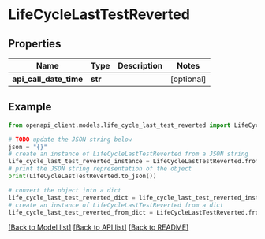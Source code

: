 # LifeCycleLastTestReverted


## Properties

Name | Type | Description | Notes
------------ | ------------- | ------------- | -------------
**api_call_date_time** | **str** |  | [optional] 

## Example

```python
from openapi_client.models.life_cycle_last_test_reverted import LifeCycleLastTestReverted

# TODO update the JSON string below
json = "{}"
# create an instance of LifeCycleLastTestReverted from a JSON string
life_cycle_last_test_reverted_instance = LifeCycleLastTestReverted.from_json(json)
# print the JSON string representation of the object
print(LifeCycleLastTestReverted.to_json())

# convert the object into a dict
life_cycle_last_test_reverted_dict = life_cycle_last_test_reverted_instance.to_dict()
# create an instance of LifeCycleLastTestReverted from a dict
life_cycle_last_test_reverted_from_dict = LifeCycleLastTestReverted.from_dict(life_cycle_last_test_reverted_dict)
```
[[Back to Model list]](../README.md#documentation-for-models) [[Back to API list]](../README.md#documentation-for-api-endpoints) [[Back to README]](../README.md)


